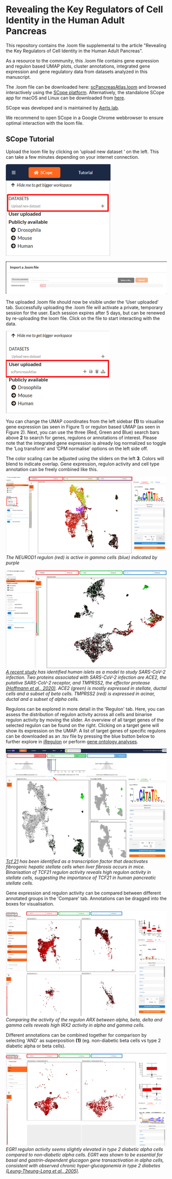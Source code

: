 # Revealing the Key Regulators of Cell Identity in the Human Adult Pancreas

This repository contains the .loom file supplemental to the article "Revealing the Key Regulators of Cell Identity in the Human Adult Pancreas".

As a resource to the community, this .loom file contains gene expression and regulon based UMAP plots, cluster annotations, integrated gene expression and gene regulatory data from datasets analyzed in this manuscript.

The .loom file can be downloaded here: [scPancreasAtlas.loom](https://filesender.belnet.be/?s=download&token=8d087b4d-3909-4fc4-8c11-a92fb9989bec) and browsed interactively using the [SCope platform](http://scope.aertslab.org/#/). Alternatively, the standalone SCope app for macOS and Linux can be downloaded from [here](https://github.com/aertslab/SCope/releases).

SCope was developed and is maintained by [Aerts lab](https://www.aertslab.org/).

We recommend to open SCope in a Google Chrome webbrowser to ensure optimal interaction with the loom file. 

## SCope Tutorial

Upload the loom file by clicking on ‘upload new dataset ‘ on the left. This can take a few minutes depending on your internet connection. 

![alt text](https://github.com/pasquelab/scPancreasAtlas/blob/master/Screenshot_1.png?raw=true)

![alt text](https://github.com/pasquelab/scPancreasAtlas/blob/master/Screenshot_2.png?raw=true)

The uploaded .loom file should now be visible under the ‘User uploaded’ tab. Successfully uploading the .loom file will activate a private, temporary session for the user. Each session expires after 5 days, but can be renewed by re-uploading the loom file. Click on the file to start interacting with the data.

![alt text](https://github.com/pasquelab/scPancreasAtlas/blob/master/Screenshot_3.png?raw=true)

You can change the UMAP coordinates from the left sidebar **(1)** to visualise gene expression (as seen in Figure 1)  or regulon based UMAP (as seen in Figure 2).
Next, you can use the three (Red, Green and Blue) search bars above **2** to search for genes, regulons or annotations of interest. 
Please note that the integrated gene expression is already log normalized so toggle the ‘Log transform’ and ‘CPM normalise’ options on the left side off.

The color scaling can be adjusted using the sliders on the left **3**. 
Colors will blend to indicate overlap. Gene expression, regulon activity and cell type annotation can be freely combined like this. 

![alt text](https://github.com/pasquelab/scPancreasAtlas/blob/master/Screenshot_4.png?raw=true)
*The NEUROD1 regulon (red) is active in gamma cells (blue) indicated by purple*

![alt text](https://github.com/pasquelab/scPancreasAtlas/blob/master/Screenshot_4_2.png?raw=true)
*[A recent study](https://www.sciencedirect.com/science/article/pii/S1934590920302824?via%3Dihub) has identified human islets as a model to study SARS-CoV-2 infection. Two proteins associated with SARS-CoV-2 infection are ACE2, the putative SARS-CoV-2 receptor, and TMPRSS2, the effector protease [(Hoffmann et al., 2020)](https://www.sciencedirect.com/science/article/pii/S0092867420302294). ACE2 (green) is mostly expressed in stellate, ductal cells and a subset of beta cells. TMPRSS2 (red) is expressed in acinar, ductal and a subset of alpha cells.* 

Regulons can be explored in more detail in the 'Regulon' tab.
Here, you can assess the distribution of regulon activity across all cells and binarise regulon activity by moving the slider. 
An overview of all target genes of the selected regulon can be found on the right. Clicking on a target gene will show its expression on the UMAP.
A list of target genes of specific regulons can be downloaded as an .tsv file by pressing the blue button below to further explore in [iRegulon](http://iregulon.aertslab.org/) or perform [gene ontology analyses](http://geneontology.org/).   

![alt text](https://github.com/pasquelab/scPancreasAtlas/blob/master/Screenshot_5.png?raw=true)
*[Tcf 21](https://pubmed.ncbi.nlm.nih.gov/31549421/) has been identified as a transcription factor that deactivates fibrogenic hepatic stellate cells when liver fibrosis occurs in mice. Binarisation of TCF21 regulon activity reveals high regulon activity in stellate cells, suggesting the importance of TCF21 in human pancreatic stellate cells.*

Gene expression and regulon activity can be compared between different annotated groups in the 'Compare' tab.
Annotations can be dragged into the boxes for visualisation.

![alt text](https://github.com/pasquelab/scPancreasAtlas/blob/master/Screenshot_6.png?raw=true)
*Comparing the activity of the regulon ARX between alpha, beta, delta and gamma cells reveals high IRX2 activity in alpha and gamma cells.*

Different annotations can be combined together for comparison by selecting 'AND' as superposition **(1)** (eg. non-diabetic beta cells vs type 2 diabetic alpha or beta cells).

![alt text](https://github.com/pasquelab/scPancreasAtlas/blob/master/Screenshot_7.png?raw=true)
*EGR1 regulon activity seems slightly elevated in type 2 diabetic alpha cells compared to non-diabetic alpha cells. EGR1 was shown to be essential for basal and gastrin-dependent glucagon gene transactivation in alpha cells, consistent with observed chronic hyper-glucagonemia in type 2 diabetes [(Leung-Theung-Long et al., 2005)](https://pubmed.ncbi.nlm.nih.gov/15611055/).*
